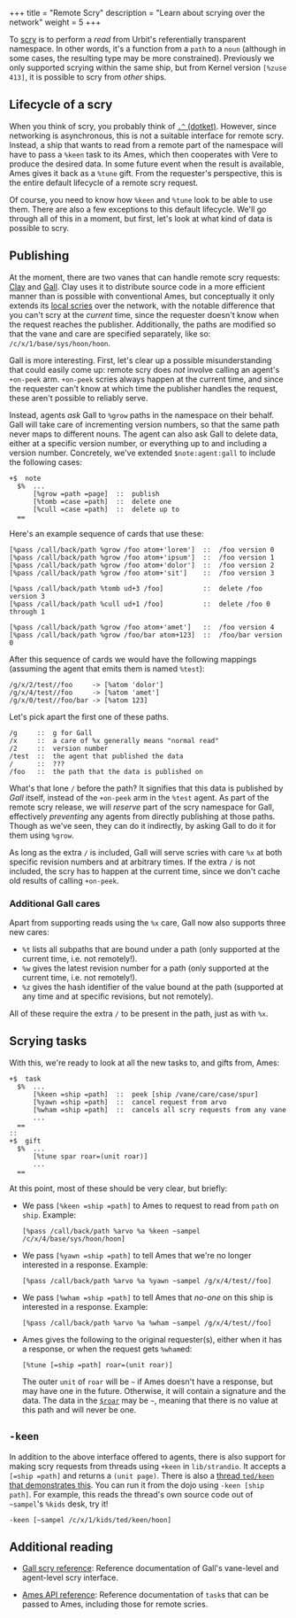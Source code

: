 +++
title = "Remote Scry"
description = "Learn about scrying over the network"
weight = 5
+++

To [scry](/reference/glossary/scry) is to perform a *read* from Urbit's
referentially transparent namespace. In other words, it's a function from a
`path` to a `noun` (although in some cases, the resulting type may be more
constrained). Previously we only supported scrying within the same ship, but
from Kernel version `[%zuse 413]`, it is possible to scry from *other* ships.

## Lifecycle of a scry

When you think of scry, you probably think of [`.^`
(dotket)](/reference/hoon/rune/dot#-dotket). However, since networking is
asynchronous, this is not a suitable interface for remote scry. Instead, a ship
that wants to read from a remote part of the namespace will have to pass a
`%keen` task to its Ames, which then cooperates with Vere to produce the
desired data. In some future event when the result is available, Ames gives it
back as a `%tune` gift. From the requester's perspective, this is the entire
default lifecycle of a remote scry request.

Of course, you need to know how `%keen` and `%tune` look to be able to use
them. There are also a few exceptions to this default lifecycle. We'll go
through all of this in a moment, but first, let's look at what kind of data is
possible to scry.

## Publishing

At the moment, there are two vanes that can handle remote scry requests:
[Clay](/reference/arvo/clay/clay) and [Gall](/reference/arvo/gall/gall). Clay
uses it to distribute source code in a more efficient manner than is possible
with conventional Ames, but conceptually it only extends its [local
scries](/reference/arvo/clay/scry) over the network, with the notable
difference that you can't scry at the *current* time, since the requester
doesn't know when the request reaches the publisher. Additionally, the paths
are modified so that the vane and care are specified separately, like so:
`/c/x/1/base/sys/hoon/hoon`.

Gall is more interesting. First, let's clear up a possible misunderstanding
that could easily come up: remote scry does *not* involve calling an agent's
`+on-peek` arm. `+on-peek` scries always happen at the current time, and since
the requester can't know at which time the publisher handles the request, these
aren't possible to reliably serve.

Instead, agents *ask* Gall to `%grow` paths in the namespace on their behalf.
Gall will take care of incrementing version numbers, so that the same path
never maps to different nouns. The agent can also ask Gall to delete data,
either at a specific version number, or everything up to and including a
version number. Concretely, we've extended `$note:agent:gall` to include the
following cases:

```hoon
+$  note
  $%  ...
      [%grow =path =page]  ::  publish
      [%tomb =case =path]  ::  delete one
      [%cull =case =path]  ::  delete up to
  ==
```

Here's an example sequence of cards that use these:

```hoon
[%pass /call/back/path %grow /foo atom+'lorem']  ::  /foo version 0
[%pass /call/back/path %grow /foo atom+'ipsum']  ::  /foo version 1
[%pass /call/back/path %grow /foo atom+'dolor']  ::  /foo version 2
[%pass /call/back/path %grow /foo atom+'sit']    ::  /foo version 3

[%pass /call/back/path %tomb ud+3 /foo]          ::  delete /foo version 3
[%pass /call/back/path %cull ud+1 /foo]          ::  delete /foo 0 through 1

[%pass /call/back/path %grow /foo atom+'amet']   ::  /foo version 4
[%pass /call/back/path %grow /foo/bar atom+123]  ::  /foo/bar version 0
```

After this sequence of cards we would have the following mappings (assuming the
agent that emits them is named `%test`):

```hoon
/g/x/2/test//foo     -> [%atom 'dolor']
/g/x/4/test//foo     -> [%atom 'amet']
/g/x/0/test//foo/bar -> [%atom 123]
```

Let's pick apart the first one of these paths.

```hoon
/g     ::  g for Gall
/x     ::  a care of %x generally means "normal read"
/2     ::  version number
/test  ::  the agent that published the data
/      ::  ???
/foo   ::  the path that the data is published on
```

What's that lone `/` before the path? It signifies that this data is published
by *Gall* itself, instead of the `+on-peek` arm in the `%test` agent. As part
of the remote scry release, we will *reserve* part of the scry namespace for
Gall, effectively *preventing* any agents from directly publishing at those
paths. Though as we've seen, they can do it indirectly, by asking Gall to do it
for them using `%grow`.

As long as the extra `/` is included, Gall will serve scries with care `%x` at
both specific revision numbers and at arbitrary times. If the extra `/` is not
included, the scry has to happen at the current time, since we don't cache old
results of calling `+on-peek`.

### Additional Gall cares

Apart from supporting reads using the `%x` care, Gall now also supports three new cares:

- `%t` lists all subpaths that are bound under a path (only supported at the
  current time, i.e. not remotely!).
- `%w` gives the latest revision number for a path (only supported at the
  current time, i.e. not remotely!).
- `%z` gives the hash identifier of the value bound at the path (supported at
  any time and at specific revisions, but not remotely).

All of these require the extra `/` to be present in the path, just as with `%x`.

## Scrying tasks

With this, we're ready to look at all the new tasks to, and gifts from, Ames:

```hoon
+$  task
  $%  ...
      [%keen =ship =path]  ::  peek [ship /vane/care/case/spur]
      [%yawn =ship =path]  ::  cancel request from arvo
      [%wham =ship =path]  ::  cancels all scry requests from any vane
      ...
  ==
::
+$  gift
  $%  ...
      [%tune spar roar=(unit roar)]
      ...
  ==
```

At this point, most of these should be very clear, but briefly:

- We pass `[%keen =ship =path]` to Ames to request to read from `path` on
  `ship`.  Example:
  ```hoon
  [%pass /call/back/path %arvo %a %keen ~sampel /c/x/4/base/sys/hoon/hoon]
  ```

- We pass `[%yawn =ship =path]` to tell Ames that we're no longer interested in
  a response.  Example: 
  ```hoon
  [%pass /call/back/path %arvo %a %yawn ~sampel /g/x/4/test//foo]
  ```

- We pass `[%wham =ship =path]` to tell Ames that *no-one* on this ship is
  interested in a response.  Example:
  ```hoon
  [%pass /call/back/path %arvo %a %wham ~sampel /g/x/4/test//foo]
  ```

- Ames gives the following to the original requester(s), either when it has a
  response, or when the request gets `%wham`ed:
  ```hoon
  [%tune [=ship =path] roar=(unit roar)]
  ```
  The outer `unit` of `roar` will be `~` if Ames doesn't have a
  response, but may have one in the future. Otherwise, it will
  contain a signature and the data. The data in the
  [`$roar`](/reference/arvo/ames/data-types#roar) may be `~`,
  meaning that there is no value at this path and will never be
  one.

## `-keen`

In addition to the above interface offered to agents, there is also support for
making scry requests from threads using `+keen` in `lib/strandio`. It accepts a
`[=ship =path]` and returns a `(unit page)`. There is also a [thread `ted/keen`
that demonstrates
this](https://github.com/urbit/urbit/blob/i/5788/remote-scry/pkg/arvo/ted/keen.hoon).
You can run it from the dojo using `-keen [ship path]`. For example, this reads
the thread's own source code out of `~sampel`'s `%kids` desk, try it!

```
-keen [~sampel /c/x/1/kids/ted/keen/hoon]
```

## Additional reading

- [Gall scry reference](/reference/arvo/gall/scry): Reference documentation of
  Gall's vane-level and agent-level scry interface.

- [Ames API reference](/reference/arvo/ames/tasks): Reference documentation of `task`s that can be passed to Ames, including those for remote scries.
